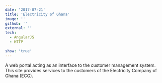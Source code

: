 ```yaml
---
date: '2017-07-21'
title: 'Electricity of Ghana'
image: ''
github: ''
external: ''
tech:
  - AngularJS
  - HTTP
 
show: 'true'
---
```


A web portal acting as an interface to the customer management system. This site provides services to the customers of the Electricity Company of Ghana (ECG).
